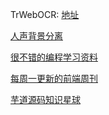 TrWebOCR: [地址](192.168.3.146:8089)

[人声背景分离](https://www.lalal.ai/)


[很不错的编程学习资料](https://roadmap.sh/)

[每周一更新的前端周刊](https://www.yuque.com/mdh/weekly)

[芋道源码知识星球](https://wx.zsxq.com/dweb2/index/group/481141225428)